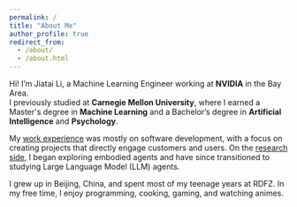```yaml
---
permalink: /
title: "About Me"
author_profile: true
redirect_from: 
  - /about/
  - /about.html
---
```


Hi! I’m Jiatai Li, a Machine Learning Engineer working at **NVIDIA** in the Bay Area.  
I previously studied at **Carnegie Mellon University**, where I earned a Master's degree in **Machine Learning** and a Bachelor’s degree in **Artificial Intelligence** and **Psychology**.

My [work experience](/cv/#work-experience) was mostly on software development, with a focus on creating projects that directly engage customers and users.
On the [research side](/cv/#selected-projects), I began exploring embodied agents and have since transitioned to studying Large Language Model (LLM) agents.

I grew up in Beijing, China, and spent most of my teenage years at RDFZ. In my free time, I enjoy programming, cooking, gaming, and watching animes.
